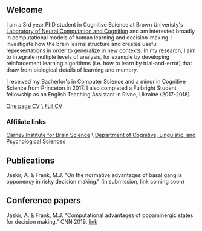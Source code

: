 ## Welcome

I am a 3rd year PhD student in Cognitive Science at Brown Univeristy's [Laboratory of Neural Computation and Cognition](https://www.lnccbrown.com/) and am interested broadly in computational models of human learning and decision-making. I investigate how the brain learns structure and creates useful representations in order to generalize in new contexts.  In my research, I aim to integrate multiple levels of analysis, for example by developing reinforcement learning algorithms (i.e. how to learn by trial-and-error) that draw from biological details of learning and memory.

I received my Bacherlor's in Computer Science and a minor in Cognitive Science from Princeton in 2017. I also completed a Fulbright Student fellowship as an English Teaching Assistant in Rivne, Ukraine (2017-2018). 

[One page CV](/files/Jaskir_CV_onepage.pdf) \\
[Full CV](/files/Jaskir_CV.pdf)

### Affiliate links
[Carney Institute for Brain Science](https://www.brown.edu/carney/node/1) \\
[Department of Cognitive, Linguistic, and Psychological Sciences](https://www.brown.edu/academics/cognitive-linguistic-psychological-sciences/home)

## Publications

Jaskir, A. & Frank, M.J. 	"On the normative advantages of basal ganglia opponency in risky decision making." (in submission, link coming soon)

## Conference papers

Jaskir, A. & Frank, M.J. 	"Computational advantages of dopaminergic states for decision making." CNN 2019. [link](https://ccneuro.org/2019/Papers/ViewPapers.asp?PaperNum=1390)
